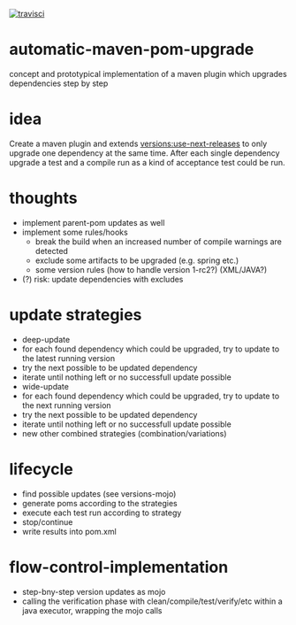 [![travisci](https://travis-ci.org/lkwg82/automatic-maven-pom-upgrade.svg)](https://travis-ci.org/lkwg82/automatic-maven-pom-upgrade)

automatic-maven-pom-upgrade
===========================

concept and prototypical implementation of a maven plugin which upgrades dependencies step by step


# idea

Create a maven plugin and extends [versions:use-next-releases](http://mojo.codehaus.org/versions-maven-plugin/use-next-releases-mojo.html)
to only upgrade one dependency at the same time. After each single dependency upgrade a test and a compile run as a kind of acceptance test could be run.

# thoughts 

* implement parent-pom updates as well
* implement some rules/hooks
  * break the build when an increased number of compile warnings are detected
  * exclude some artifacts to be upgraded (e.g. spring etc.)
  * some version rules (how to handle version 1-rc2?) (XML/JAVA?)
* (?) risk: update dependencies with excludes 

# update strategies
* deep-update
 * for each found dependency which could be upgraded, try to update to the latest running version
 * try the next possible to be updated dependency
 * iterate until nothing left or no successfull update possible
* wide-update
 * for each found dependency which could be upgraded, try to update to the next running version
 * try the next possible to be updated dependency
 * iterate until nothing left or no successfull update possible
* new other combined strategies (combination/variations)
 

# lifecycle
* find possible updates (see versions-mojo)
* generate poms according to the strategies
 * execute each test run according to strategy
 * stop/continue
* write results into pom.xml

# flow-control-implementation
* step-bny-step version updates as mojo
* calling the verification phase with clean/compile/test/verify/etc within a java executor, wrapping the mojo calls
